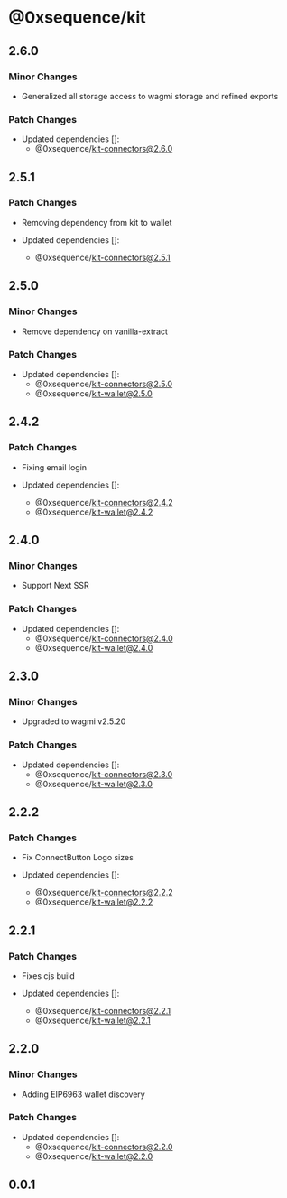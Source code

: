 # @0xsequence/kit

## 2.6.0

### Minor Changes

- Generalized all storage access to wagmi storage and refined exports

### Patch Changes

- Updated dependencies []:
  - @0xsequence/kit-connectors@2.6.0

## 2.5.1

### Patch Changes

- Removing dependency from kit to wallet

- Updated dependencies []:
  - @0xsequence/kit-connectors@2.5.1

## 2.5.0

### Minor Changes

- Remove dependency on vanilla-extract

### Patch Changes

- Updated dependencies []:
  - @0xsequence/kit-connectors@2.5.0
  - @0xsequence/kit-wallet@2.5.0

## 2.4.2

### Patch Changes

- Fixing email login

- Updated dependencies []:
  - @0xsequence/kit-connectors@2.4.2
  - @0xsequence/kit-wallet@2.4.2

## 2.4.0

### Minor Changes

- Support Next SSR

### Patch Changes

- Updated dependencies []:
  - @0xsequence/kit-connectors@2.4.0
  - @0xsequence/kit-wallet@2.4.0

## 2.3.0

### Minor Changes

- Upgraded to wagmi v2.5.20

### Patch Changes

- Updated dependencies []:
  - @0xsequence/kit-connectors@2.3.0
  - @0xsequence/kit-wallet@2.3.0

## 2.2.2

### Patch Changes

- Fix ConnectButton Logo sizes

- Updated dependencies []:
  - @0xsequence/kit-connectors@2.2.2
  - @0xsequence/kit-wallet@2.2.2

## 2.2.1

### Patch Changes

- Fixes cjs build

- Updated dependencies []:
  - @0xsequence/kit-connectors@2.2.1
  - @0xsequence/kit-wallet@2.2.1

## 2.2.0

### Minor Changes

- Adding EIP6963 wallet discovery

### Patch Changes

- Updated dependencies []:
  - @0xsequence/kit-connectors@2.2.0
  - @0xsequence/kit-wallet@2.2.0

## 0.0.1

